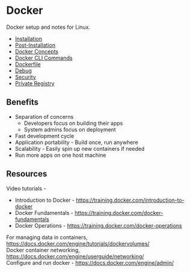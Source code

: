 # Docker
Docker setup and notes for Linux.

  - [Installation](01-installation.md)
  - [Post-Installation](02-post-installation.md)
  - [Docker Concepts](03-concepts.md)
  - [Docker CLI Commands](04-docker-cmds.md)
  - [Dockerfile](05-dockerfile.md)
  - [Debug](06-debug.md)
  - [Security](07-security.md)
  - [Private Registry](08-private-registry.md)

## Benefits
  - Separation of concerns
    + Developers focus on building their apps
    + System admins focus on deployment
  - Fast development cycle
  - Application portability - Build once, run anywhere
  - Scalability - Easily spin up new containers if needed
  - Run more apps on one host machine

## Resources
Video tutorials -
  - Introduction to Docker - https://training.docker.com/introduction-to-docker
  - Docker Fundamentals - https://training.docker.com/docker-fundamentals
  - Docker Operations - https://training.docker.com/docker-operations

For managing data in containers, https://docs.docker.com/engine/tutorials/dockervolumes/ <br>
Docker container networking, https://docs.docker.com/engine/userguide/networking/ <br>
Configure and run docker - https://docs.docker.com/engine/admin/ <br>
